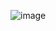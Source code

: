 ![image](https://user-images.githubusercontent.com/63789702/186151327-25a5c64c-1ff8-4da7-a921-bb1dc445d945.png)
